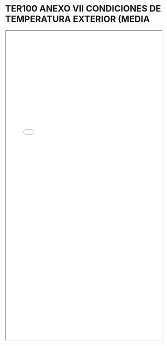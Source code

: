 
# TER100 ANEXO VII CONDICIONES DE TEMPERATURA EXTERIOR (MEDIA

<iframe src="../TER100 ANEXO VII CONDICIONES DE TEMPERATURA EXTERIOR (MEDIA.pdf" width="100%" height="1000px"></iframe>

